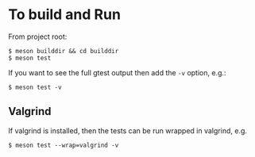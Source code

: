 # To build and Run

From project root:
```
$ meson builddir && cd builddir
$ meson test
```
If you want to see the full gtest output then add the `-v` option, e.g.:
```
$ meson test -v
```

## Valgrind
If valgrind is installed, then the tests can be run wrapped in valgrind, e.g.
```
$ meson test --wrap=valgrind -v
```
